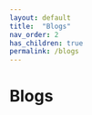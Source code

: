 ```yaml
---
layout: default
title:  "Blogs"
nav_order: 2
has_children: true
permalink: /blogs
---
```

<h1>Blogs</h1>  